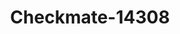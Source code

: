 ---
f_zip-code: 92201
f_state-code: CA
title: Checkmate-14308
f_phone: 760-775-6833
f_city-only: Indio
f_address: 83244 Us Highway 111 Indio
f_location-unique-id: '14308'
slug: checkmate-14308
updated-on: '2024-05-30T13:46:58.046Z'
created-on: '2024-05-30T13:36:59.803Z'
published-on: '2024-05-30T13:54:32.469Z'
f_city-state: cms/city/indio-ca.md
f_company: cms/company/checkmate.md
f_state: cms/state/california.md
layout: '[payday-loan].html'
tags: payday-loan
---
